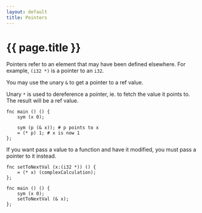 ```yaml
---
layout: default
title: Pointers
---
```

# {{ page.title }}

Pointers refer to an element that may have been defined elsewhere. For example, `(i32 *)` is a pointer to an `i32`.

You may use the unary `&` to get a pointer to a ref value.

Unary `*` is used to dereference a pointer, ie. to fetch the value it points to. The result will be a ref value.

```
fnc main () () {
    sym (x 0);

    sym (p (& x)); # p points to x
    = (* p) 1; # x is now 1
};
```

If you want pass a value to a function and have it modified, you must pass a pointer to it instead.

```
fnc setToNextVal (x:(i32 *)) () {
    = (* x) (complexCalculation);
};

fnc main () () {
    sym (x 0);
    setToNextVal (& x);
};
```